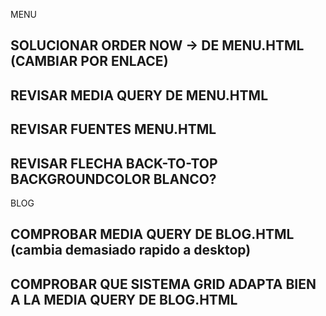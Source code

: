 MENU

## SOLUCIONAR ORDER NOW -> DE MENU.HTML (CAMBIAR POR ENLACE)
## REVISAR MEDIA QUERY DE MENU.HTML

## REVISAR FUENTES MENU.HTML

## REVISAR FLECHA BACK-TO-TOP BACKGROUNDCOLOR BLANCO?

BLOG

## COMPROBAR MEDIA QUERY DE BLOG.HTML (cambia demasiado rapido a desktop)

## COMPROBAR QUE SISTEMA GRID ADAPTA BIEN A LA MEDIA QUERY DE BLOG.HTML
